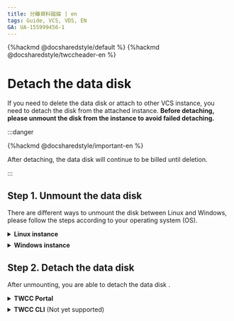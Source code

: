 ```yaml
---
title: 分離資料磁碟 | en
tags: Guide, VCS, VDS, EN
GA: UA-155999456-1
---
```


{%hackmd @docsharedstyle/default %}
{%hackmd @docsharedstyle/twccheader-en %}


# Detach the data disk

If you need to delete the data disk or attach to other VCS instance, you need to detach the disk from the attached instance. **Before detaching, please unmount the disk from the instance to avoid failed detaching.**


:::danger

{%hackmd @docsharedstyle/important-en %}

After detaching, the data disk will continue to be billed until deletion.

:::


## Step 1. Unmount the data disk

There are different ways to unmount the disk between Linux and Windows, please follow the steps according to your operating system (OS).


<!-- 1 start -->

<details class="docspoiler">

<summary><b>Linux instance</b></summary>

<br>

- [Connect to the Linux instance](https://man.twcc.ai/@twccdocs/vcs-guide-connect-to-linux-from-windows-en), and use the following command to detach `/dev/vdb` disk.

``` 
$ sudo umount -d /dev/vdb
```
</details>

<!-- Space -->

<div style="height:8px"></div>

<!-- 2. start -->

<details class="docspoiler">

<summary><b>Windows instance</b></summary>

<br>

- [Connect to the Windows instance](https://man.twcc.ai/@twccdocs/vcs-guide-connect-to-windows-from-windows-en), and search for <i class="fa fa-search" aria-hidden="true"></i> **Computer Management** then open the applicaiton.

![](https://cos.twcc.ai/SYS-MANUAL/uploads/upload_4dcce52be28b3142c19ab11b731c8f37.png)

- (1) Click **Disk Management**  (2) Right-click the disk to be unmounted (3) Click **Offline** to unmount the disk

![](https://cos.twcc.ai/SYS-MANUAL/uploads/upload_663e1d9437c5e7622d644b46a4824761.png)


</details>


## Step 2. Detach the data disk

After unmounting, you are able to detach the data disk .

<!-- 1 start -->

<details class="docspoiler">

<summary><b>TWCC Portal</b></summary>

<br>

- **Method 1**:

    * Enter **VCS Instance Details** page, drag the page to the bottom, and click **DETACH DISK** to detach the data disk from the attached instance.
    
    ![](https://cos.twcc.ai/SYS-MANUAL/uploads/upload_d2569823895e6578850c2feff05846cb.png)




    * Enter Data Disk Management page, when the disk state becomes **`AVAILABLE`** state from **`IN-USE`** state, you are able to delete the disk or attach to other instances.
    
    ![](https://cos.twcc.ai/SYS-MANUAL/uploads/upload_44536696f4a31678f0bdfc293c8a88b1.png)



- **Method 2**:

    * Enter **Data Disk Details** page and click **DETACH** to detach the data disk from the attached instance.

    ![](https://cos.twcc.ai/SYS-MANUAL/uploads/upload_0ac87e56ceb2005e598cb95e319d9ebb.png)


    * When the disk state becomes **`AVAILABLE`** state from **`IN-USE`** state, you are able to delete the disk or attach to other instances.
    
    ![](https://cos.twcc.ai/SYS-MANUAL/uploads/upload_44536696f4a31678f0bdfc293c8a88b1.png)

</details>

<!-- Space -->

<div style="height:8px"></div>

<!-- 2. start -->

<details class="docspoiler">

<summary><b>TWCC CLI</b> (Not yet supported)</summary>

<br>


</details>
